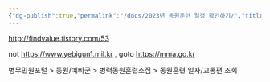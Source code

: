 ```yaml
---
{"dg-publish":true,"permalink":"/docs/2023년 동원훈련 일정 확인하기/","title":"2023년 동원훈련 일정 확인하기"}
---
```


http://findvalue.tistory.com/53

not https://www.yebigun1.mil.kr , goto https://mma.go.kr 

병무민원포털 > 동원/예비군 > 병력동원훈련소집 > 동원훈련 일자/교통편 조회 
